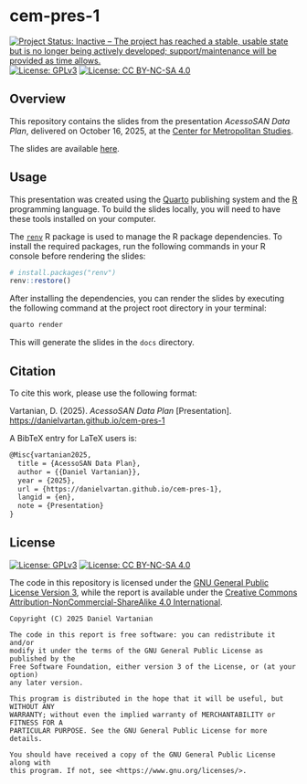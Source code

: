 # cem-pres-1

<!-- badges: start -->
[![Project Status: Inactive – The project has reached a stable, usable state but is no longer being actively developed; support/maintenance will be provided as time allows.](https://www.repostatus.org/badges/latest/inactive.svg)](https://www.repostatus.org/#inactive)
[![License: GPLv3](https://img.shields.io/badge/license-GPLv3-bd0000.svg)](https://www.gnu.org/licenses/gpl-3.0)
[![License: CC BY-NC-SA 4.0](https://img.shields.io/badge/license-CC_BY--NC--SA_4.0-lightgrey.svg)](https://creativecommons.org/licenses/by-nc-sa/4.0/)
<!-- badges: end -->

## Overview

This repository contains the slides from the presentation _AcessoSAN Data Plan_, delivered on October 16, 2025, at the [Center for Metropolitan Studies](https://centrodametropole.fflch.usp.br/).

The slides are available [here](https://danielvartan.github.io/cem-pres-1/).

## Usage

This presentation was created using the [Quarto](https://quarto.org/) publishing system and the [R](https://www.r-project.org/) programming language. To build the slides locally, you will need to have these tools installed on your computer.

The [`renv`](https://rstudio.github.io/renv/) R package is used to manage the R package dependencies. To install the required packages, run the following commands in your R console before rendering the slides:

```r
# install.packages("renv")
renv::restore()
```

After installing the dependencies, you can render the slides by executing the following command at the project root directory in your terminal:

```bash
quarto render
```

This will generate the slides in the `docs` directory.

## Citation

To cite this work, please use the following format:

Vartanian, D. (2025). *AcessoSAN Data Plan* \[Presentation\].
<https://danielvartan.github.io/cem-pres-1>

A BibTeX entry for LaTeX users is:

``` latex
@Misc{vartanian2025,
  title = {AcessoSAN Data Plan},
  author = {{Daniel Vartanian}},
  year = {2025},
  url = {https://danielvartan.github.io/cem-pres-1},
  langid = {en},
  note = {Presentation}
}
```

## License

[![License: GPLv3](https://img.shields.io/badge/license-GPLv3-bd0000.svg)](https://www.gnu.org/licenses/gpl-3.0)
[![License: CC BY-NC-SA 4.0](https://img.shields.io/badge/license-CC_BY--NC--SA_4.0-lightgrey.svg)](https://creativecommons.org/licenses/by-nc-sa/4.0/)

The code in this repository is licensed under the [GNU General Public License Version 3](https://www.gnu.org/licenses/gpl-3.0), while the report is available under the [Creative Commons Attribution-NonCommercial-ShareAlike 4.0 International](https://creativecommons.org/licenses/by-nc-sa/4.0/).

``` text
Copyright (C) 2025 Daniel Vartanian

The code in this report is free software: you can redistribute it and/or
modify it under the terms of the GNU General Public License as published by the
Free Software Foundation, either version 3 of the License, or (at your option)
any later version.

This program is distributed in the hope that it will be useful, but WITHOUT ANY
WARRANTY; without even the implied warranty of MERCHANTABILITY or FITNESS FOR A
PARTICULAR PURPOSE. See the GNU General Public License for more details.

You should have received a copy of the GNU General Public License along with
this program. If not, see <https://www.gnu.org/licenses/>.
```
